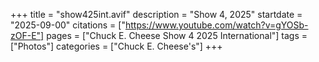 +++
title = "show425int.avif"
description = "Show 4, 2025"
startdate = "2025-09-00"
citations = ["https://www.youtube.com/watch?v=gYOSb-zOF-E"]
pages = ["Chuck E. Cheese Show 4 2025 International"]
tags = ["Photos"]
categories = ["Chuck E. Cheese's"]
+++
